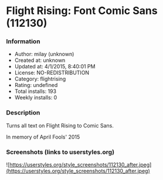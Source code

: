 # Flight Rising: Font Comic Sans (112130)

### Information
- Author: milay (unknown)
- Created at: unknown
- Updated at: 4/1/2015, 8:40:01 PM
- License: NO-REDISTRIBUTION
- Category: flightrising
- Rating: undefined
- Total installs: 193
- Weekly installs: 0


### Description
Turns all text on Flight Rising to Comic Sans.

In memory of April Fools' 2015


### Screenshots (links to userstyles.org)
![https://userstyles.org/style_screenshots/112130_after.jpeg](https://userstyles.org/style_screenshots/112130_after.jpeg)


